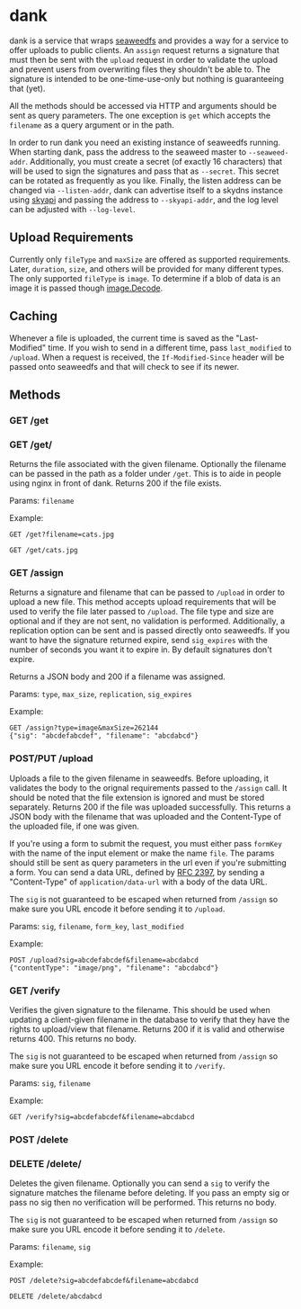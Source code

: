 # dank

dank is a service that wraps [seaweedfs](https://github.com/chrislusf/seaweedfs)
and provides a way for a service to offer uploads to public clients. An `assign`
request returns a signature that must then be sent with the `upload` request
in order to validate the upload and prevent users from overwriting files they
shouldn't be able to. The signature is intended to be one-time-use-only but
nothing is guaranteeing that (yet).

All the methods should be accessed via HTTP and arguments should be sent as
query parameters. The one exception is `get` which accepts the `filename` as a
query argument or in the path.

In order to run dank you need an existing instance of seaweedfs running. When
starting dank, pass the address to the seaweed master to `--seaweed-addr`.
Additionally, you must create a secret (of exactly 16 characters) that will be
used to sign the signatures and pass that as `--secret`. This secret can be
rotated as frequently as you like. Finally, the listen address can be changed
via `--listen-addr`, dank can advertise itself to a skydns instance using 
[skyapi](https://github.com/mediocregopher/skyapi) and passing the address to
`--skyapi-addr`, and the log level can be adjusted with `--log-level`.

## Upload Requirements

Currently only `fileType` and `maxSize` are offered as supported requirements.
Later, `duration`, `size`, and others will be provided for many different types.
The only supported `fileType` is `image`. To determine if a blob of data is an
image it is passed though [image.Decode](https://golang.org/pkg/image/#Decode).

## Caching

Whenever a file is uploaded, the current time is saved as the "Last-Modified"
time. If you wish to send in a different time, pass `last_modified` to
`/upload`. When a request is received, the `If-Modified-Since` header will be
passed onto seaweedfs and that will check to see if its newer.

## Methods

### GET /get
### GET /get/<filename>

Returns the file associated with the given filename. Optionally the filename can
be passed in the path as a folder under `/get`. This is to aide in people using
nginx in front of dank. Returns 200 if the file exists.

Params: `filename`

Example:
```
GET /get?filename=cats.jpg
```
```
GET /get/cats.jpg
```

### GET /assign

Returns a signature and filename that can be passed to `/upload` in order to
upload a new file. This method accepts upload requirements that will be used to
verify the file later passed to `/upload`. The file type and size are optional
and if they are not sent, no validation is performed. Additionally, a
replication option can be sent and is passed directly onto seaweedfs. If you
want to have the signature returned expire, send `sig_expires` with the number
of seconds you want it to expire in. By default signatures don't expire.

Returns a JSON body and 200 if a filename was assigned.

Params: `type`, `max_size`, `replication`, `sig_expires`

Example:
```
GET /assign?type=image&maxSize=262144
{"sig": "abcdefabcdef", "filename": "abcdabcd"}
```

### POST/PUT /upload

Uploads a file to the given filename in seaweedfs. Before uploading, it
validates the body to the orignal requirements passed to the `/assign` call.
It should be noted that the file extension is ignored and must be stored
separately. Returns 200 if the file was uploaded successfully. This returns a
JSON body with the filename that was uploaded and the Content-Type of the
uploaded file, if one was given.

If you're using a form to submit the request, you must either pass `formKey`
with the name of the input element or make the name `file`. The params should
still be sent as query parameters in the url even if you're submitting a form.
You can send a data URL, defined by [RFC 2397](http://tools.ietf.org/html/rfc2397),
by sending a "Content-Type" of `application/data-url` with a body of the data
URL.

The `sig` is not guaranteed to be escaped when returned from `/assign` so make
sure you URL encode it before sending it to `/upload`.

Params: `sig`, `filename`, `form_key`, `last_modified`

Example:
```
POST /upload?sig=abcdefabcdef&filename=abcdabcd
{"contentType": "image/png", "filename": "abcdabcd"}
```

### GET /verify

Verifies the given signature to the filename. This should be used when updating
a client-given filename in the database to verify that they have the rights to
upload/view that filename. Returns 200 if it is valid and otherwise returns 400.
This returns no body.

The `sig` is not guaranteed to be escaped when returned from `/assign` so make
sure you URL encode it before sending it to `/verify`.

Params: `sig`, `filename`

Example:
```
GET /verify?sig=abcdefabcdef&filename=abcdabcd
```

### POST /delete
### DELETE /delete/<filename>

Deletes the given filename. Optionally you can send a `sig` to verify the
signature matches the filename before deleting. If you pass an empty sig or pass
no sig then no verification will be performed. This returns no body.

The `sig` is not guaranteed to be escaped when returned from `/assign` so make
sure you URL encode it before sending it to `/delete`.

Params: `filename`, `sig`

Example:
```
POST /delete?sig=abcdefabcdef&filename=abcdabcd
```
```
DELETE /delete/abcdabcd
```

